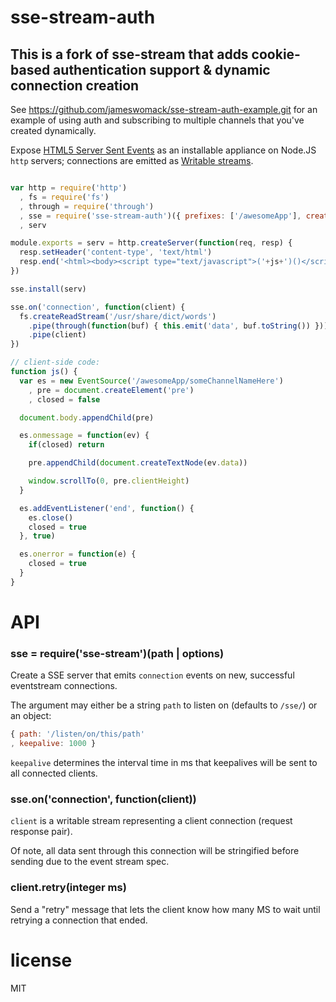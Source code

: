# sse-stream-auth

## This is a fork of sse-stream that adds cookie-based authentication support & dynamic connection creation

See https://github.com/jameswomack/sse-stream-auth-example.git for an example of using auth and subscribing to multiple channels that you've created dynamically.

Expose [HTML5 Server Sent Events](https://developer.mozilla.org/en-US/docs/Server-sent_events/Using_server-sent_events) as an installable appliance on Node.JS `http` servers; connections are emitted as [Writable streams](https://github.com/dominictarr/stream-spec/blob/master/stream_spec.md#writablestream).

```javascript

var http = require('http')
  , fs = require('fs')
  , through = require('through')
  , sse = require('sse-stream-auth')({ prefixes: ['/awesomeApp'], create: true }) // Allow dynamic connection creation
  , serv

module.exports = serv = http.createServer(function(req, resp) {
  resp.setHeader('content-type', 'text/html')
  resp.end('<html><body><script type="text/javascript">('+js+')()</script></body></html>')
})

sse.install(serv)

sse.on('connection', function(client) {
  fs.createReadStream('/usr/share/dict/words')
    .pipe(through(function(buf) { this.emit('data', buf.toString()) }))
    .pipe(client)
})

// client-side code:
function js() {
  var es = new EventSource('/awesomeApp/someChannelNameHere')
    , pre = document.createElement('pre')
    , closed = false

  document.body.appendChild(pre)

  es.onmessage = function(ev) {
    if(closed) return

    pre.appendChild(document.createTextNode(ev.data))

    window.scrollTo(0, pre.clientHeight)
  }

  es.addEventListener('end', function() {
    es.close()
    closed = true
  }, true)

  es.onerror = function(e) {
    closed = true
  }
}

```

# API

### sse = require('sse-stream')(path | options)

Create a SSE server that emits `connection` events on new, successful eventstream connections.

The argument may either be a string `path` to listen on (defaults to `/sse/`) or an object:

```javascript
{ path: '/listen/on/this/path'
, keepalive: 1000 }
``` 

`keepalive` determines the interval time in ms that keepalives will be sent to all connected clients.

### sse.on('connection', function(client))

`client` is a writable stream representing a client connection (request response pair).

Of note, all data sent through this connection will be stringified before sending due to
the event stream spec.

### client.retry(integer ms)

Send a "retry" message that lets the client know how many MS to wait until retrying a connection that ended.

# license

MIT
